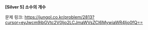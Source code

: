 **[Silver 5] 소수의 개수**

문제 링크: https://jungol.co.kr/problem/2813?cursor=eyJwcm9ibGVtc2V0Ijo2LCJmaWVsZCI6MywiaWR4Ijo0fQ==
